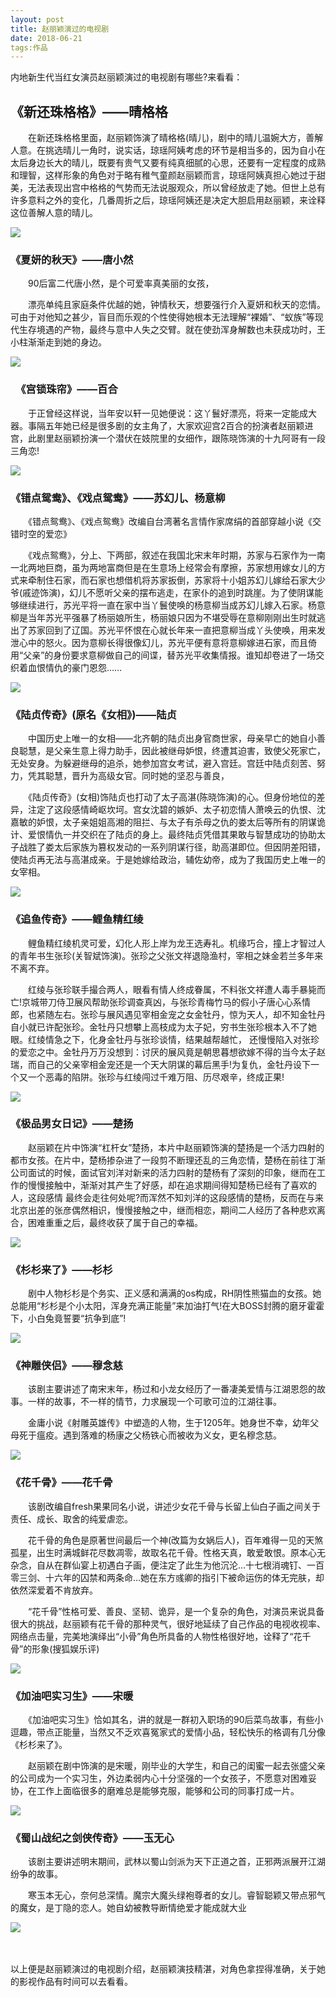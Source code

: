 ```yaml
---
layout: post
title: 赵丽颖演过的电视剧
date: 2018-06-21 
tags:作品 
---
```


内地新生代当红女演员赵丽颖演过的电视剧有哪些?来看看：
## 《新还珠格格》——晴格格

　　在新还珠格格里面，赵丽颖饰演了晴格格(晴儿)，剧中的晴儿温婉大方，善解人意。在挑选晴儿一角时，说实话，琼瑶阿姨考虑的环节是相当多的，因为自小在太后身边长大的晴儿，既要有贵气又要有纯真细腻的心思，还要有一定程度的成熟和理智，这样形象的角色对于略有稚气童颜赵丽颖而言，琼瑶阿姨真担心她过于甜美，无法表现出宫中格格的气势而无法说服观众，所以曾经放走了她。但世上总有许多意料之外的变化，几番周折之后，琼瑶阿姨还是决定大胆启用赵丽颖，来诠释这位善解人意的晴儿。


![](/images/posts/31.jpg )

### 《夏妍的秋天》——唐小然

　　90后富二代唐小然，是个可爱率真美丽的女孩，

　　漂亮单纯且家庭条件优越的她，钟情秋天，想要强行介入夏妍和秋天的恋情。可由于对他知之甚少，盲目而乐观的个性使得她根本无法理解“裸婚”、“蚁族”等现代生存境遇的产物，最终与意中人失之交臂。就在使劲浑身解数也未获成功时，王小柱渐渐走到她的身边。
  
 
 
 ![](/images/posts/32.jpg )

### 　《宫锁珠帘》——百合

　　于正曾经这样说，当年安以轩一见她便说：这丫鬟好漂亮，将来一定能成大器。事隔五年她已经是很多剧的女主角了，大家欢迎宫2百合的扮演者赵丽颖进宫，此剧里赵丽颖扮演一个潜伏在妓院里的女细作，跟陈晓饰演的十九阿哥有一段三角恋!



![](/images/posts/33.jpg )

### 《错点鸳鸯》、《戏点鸳鸯》——苏幻儿、杨意柳

　　《错点鸳鸯》、《戏点鸳鸯》改编自台湾著名言情作家席绢的首部穿越小说《交错时空的爱恋》

　　《戏点鸳鸯》，分上、下两部，叙述在我国北宋末年时期，苏家与石家作为一南一北两地巨商，虽为两地富商但是在生意场上经常会有摩擦，苏家想用嫁女儿的方式来牵制住石家，而石家也想借机将苏家扳倒，苏家将十小姐苏幻儿嫁给石家大少爷(戚迹饰演)，幻儿不愿听父亲的摆布逃走，在家仆的追到时跳崖。为了使阴谋能够继续进行，苏光平将一直在家中当丫鬟使唤的杨意柳当成苏幻儿嫁入石家。杨意柳是当年苏光平强暴了杨丽娘所生，杨丽娘只因为不堪受辱在意柳刚刚出生时就逃出了苏家回到了辽国。苏光平怀恨在心就长年来一直把意柳当成丫头使唤，用来发泄心中的怒火。因为意柳长得很像幻儿，苏光平便有意将意柳嫁进石家，而且倚用“父亲”的身份要求意柳做自己的间谍，替苏光平收集情报。谁知却卷进了一场交织着血恨情仇的豪门恩怨……
 
 
 
 ![](/images/posts/34.jpg )


### 《陆贞传奇》(原名《女相》)——陆贞

　　中国历史上唯一的女相——北齐朝的陆贞出身官商世家，母亲早亡的她自小善良聪慧，是父亲生意上得力助手，因此被继母妒恨，终遭其迫害，致使父死家亡，无处安身。为躲避继母的追杀，她参加宫女考试，避入宫廷。宫廷中陆贞刻苦、努力，凭其聪慧，晋升为高级女官。同时她的坚忍与善良，

　　《陆贞传奇》(女相)饰陆贞也打动了太子高湛(陈晓饰演)的心。但身份地位的差异，注定了这段感情崎岖坎坷。宫女沈碧的嫉妒、太子初恋情人萧唤云的仇恨、沈嘉敏的妒恨，太子亲姐姐高湘的阻拦、与太子有杀母之仇的娄太后等所有的阴谋诡计、爱恨情仇一并交织在了陆贞的身上。最终陆贞凭借其果敢与智慧成功的协助太子战胜了娄太后家族为篡权发动的一系列阴谋行径，助高湛即位。但因阴差阳错，使陆贞再无法与高湛成亲。于是她嫁给政治，辅佐幼帝，成为了我国历史上唯一的女宰相。


![](/images/posts/20.jpg )

### 《追鱼传奇》——鲤鱼精红绫

　　鲤鱼精红绫机灵可爱，幻化人形上岸为龙王选寿礼。机缘巧合，撞上才智过人的青年书生张珍(关智斌饰演)。张珍之父张文祥退隐渔村，宰相之妹金若兰多年来不离不弃。

　　红绫与张珍联手撮合两人，眼看有情人终成眷属，不料张文祥遭人毒手暴毙而亡!京城带刀侍卫展风帮助张珍调查真凶，与张珍青梅竹马的假小子唐心心系情郎，也紧随左右。张珍与展风遇见宰相金宠之女金牡丹，惊为天人，却不知金牡丹自小就已许配张珍。金牡丹只想攀上高枝成为太子妃，穷书生张珍根本入不了她眼。红绫情急之下，化身金牡丹与张珍谈情，结果越帮越忙， 还慢慢陷入对张珍的爱恋之中。金牡丹万万没想到：讨厌的展风竟是朝思暮想欲嫁不得的当今太子赵瑞，而自己的父亲宰相金宠还是一个天大阴谋的幕后黑手!为复仇，金牡丹设下一个又一个恶毒的陷阱。张珍与红绫闯过千难万阻、历尽艰辛，终成正果!


![](/images/posts/35.jpg )


### 《极品男女日记》——楚扬

　　赵丽颖在片中饰演“杠杆女”楚扬，本片中赵丽颖饰演的楚扬是一个活力四射的都市女孩。在片中，楚杨掺杂进了一段剪不断理还乱的三角恋情，楚杨在前往丁渐公司面试的时候，面试官刘洋对新来的活力四射的楚杨有了深刻的印象，继而在工作的慢慢接触中，渐渐对其产生了好感，却在追求期间得知楚杨已经有了喜欢的人，这段感情 最终会走往何处呢?而浑然不知刘洋的这段感情的楚杨，反而在与来北京出差的张彦偶然相识，慢慢接触之中，继而相恋，期间二人经历了各种悲欢离合，困难重重之后，最终收获了属于自己的幸福。



![](/images/posts/36.jpg )


### 《杉杉来了》——杉杉

　　剧中人物杉杉是个务实、正义感和满满的os构成，RH阴性熊猫血的女孩。她总能用“杉杉是个小太阳，浑身充满正能量”来加油打气!在大BOSS封腾的磨牙霍霍下，小白兔竟誓要“抗争到底”!


![](/images/posts/37.jpg )

### 《神雕侠侣》——穆念慈

　　该剧主要讲述了南宋末年，杨过和小龙女经历了一番凄美爱情与江湖恩怨的故事。一样的故事，不一样的情节，力求展现一个可歌可泣的江湖往事。

　　金庸小说《射雕英雄传》中塑造的人物，生于1205年。她身世不幸，幼年父母死于瘟疫。遇到落难的杨康之父杨铁心而被收为义女，更名穆念慈。
 
 
 ![](/images/posts/38.jpg )

### 《花千骨》——花千骨

　　该剧改编自fresh果果同名小说，讲述少女花千骨与长留上仙白子画之间关于责任、成长、取舍的纯爱虐恋。

　　花千骨的角色是原著世间最后一个神(改篇为女娲后人)，百年难得一见的天煞孤星，出生时满城鲜花尽数凋零，故取名花千骨。性格天真，敢爱敢恨。原本心无杂念，自从在群仙宴上初遇白子画，便注定了此生为他沉沦…十七根消魂钉、一百零三剑、十六年的囚禁和两条命…她在东方彧卿的指引下被命运伤的体无完肤，却依然深爱着不肯放弃。

　　“花千骨”性格可爱、善良、坚韧、诡异，是一个复杂的角色，对演员来说具备很大的挑战，赵丽颖有花千骨的那种灵气，很好地延续了自己作品的电视收视率、网络点击量，完美地演绎出“小骨”角色所具备的人物性格很好地，诠释了“花千骨”的形象(搜狐娱乐评)
 
 
 ![](/images/posts/21.jpg )


### 《加油吧实习生》——宋暖

　　《加油吧实习生》恰如其名，讲的就是一群初入职场的90后菜鸟故事，有些小逗趣，带点正能量，当然又不乏欢喜冤家式的爱情小品，轻松快乐的格调有几分像《杉杉来了》。

　　赵丽颖在剧中饰演的是宋暖，刚毕业的大学生，和自己的闺蜜一起去张盛父亲的公司成为一个实习生，外边柔弱内心十分坚强的一个女孩子，不愿意对困难妥协，在工作上面临很多的磨难总是能够克服，能够和公司的同事打成一片。


![](/images/posts/39.jpg )

### 《蜀山战纪之剑侠传奇》——玉无心

　　该剧主要讲述明末期间，武林以蜀山剑派为天下正道之首，正邪两派展开江湖纷争的故事。

　　寒玉本无心，奈何总深情。魔宗大魔头绿袍尊者的女儿。睿智聪颖又带点邪气的魔女，是丁隐的恋人。她自幼被教导断情绝爱才能成就大业
 
 
 ![](/images/posts/25.jpg )

　
 
 以上便是赵丽颖演过的电视剧介绍，赵丽颖演技精湛，对角色拿捏得准确，关于她的影视作品有时间可以去看看。




